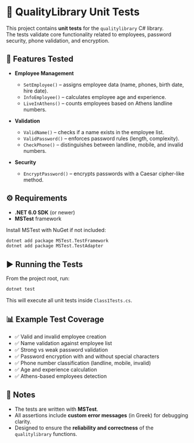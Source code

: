 # 🧪 QualityLibrary Unit Tests  

This project contains **unit tests** for the `qualitylibrary` C# library.  
The tests validate core functionality related to employees, password security, phone validation, and encryption.  

## 🚀 Features Tested  
- **Employee Management**  
  - `SetEmployee()` – assigns employee data (name, phones, birth date, hire date).  
  - `InfoEmployee()` – calculates employee age and experience.  
  - `LiveInAthens()` – counts employees based on Athens landline numbers.  

- **Validation**  
  - `ValidName()` – checks if a name exists in the employee list.  
  - `ValidPassword()` – enforces password rules (length, complexity).  
  - `CheckPhone()` – distinguishes between landline, mobile, and invalid numbers.  

- **Security**  
  - `EncryptPassword()` – encrypts passwords with a Caesar cipher-like method.  

## ⚙️ Requirements  
- **.NET 6.0 SDK** (or newer)  
- **MSTest** framework  

Install MSTest with NuGet if not included:  
```bash
dotnet add package MSTest.TestFramework
dotnet add package MSTest.TestAdapter
```

## ▶️ Running the Tests  
From the project root, run:  
```bash
dotnet test
```

This will execute all unit tests inside `Class1Tests.cs`.  

## 📊 Example Test Coverage  
- ✅ Valid and invalid employee creation  
- ✅ Name validation against employee list  
- ✅ Strong vs weak password validation  
- ✅ Password encryption with and without special characters  
- ✅ Phone number classification (landline, mobile, invalid)  
- ✅ Age and experience calculation  
- ✅ Athens-based employees detection  

## 📌 Notes  
- The tests are written with **MSTest**.  
- All assertions include **custom error messages** (in Greek) for debugging clarity.  
- Designed to ensure the **reliability and correctness** of the `qualitylibrary` functions.  
